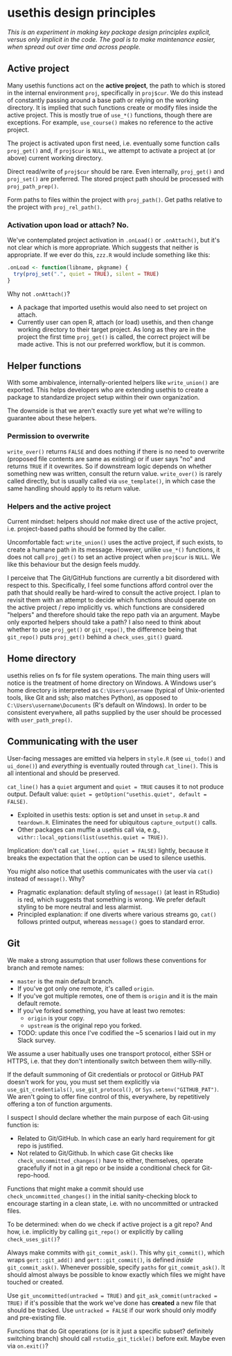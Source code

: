 # usethis design principles

*This is an experiment in making key package design principles explicit, versus only implicit in the code. The goal is to make maintenance easier, when spread out over time and across people.*

## Active project

Many usethis functions act on the **active project**, the path to which is stored in the internal environment `proj`, specifically in `proj$cur`. We do this instead of constantly passing around a base path or relying on the working directory. It is implied that such functions create or modify files inside the active project. This is mostly true of `use_*()` functions, though there are exceptions. For example, `use_course()` makes no reference to the active project.

The project is activated upon first need, i.e. eventually some function calls `proj_get()` and, if `proj$cur` is `NULL`, we attempt to activate a project at (or above) current working directory.

Direct read/write of `proj$cur` should be rare. Even internally, `proj_get()` and `proj_set()` are preferred. The stored project path should be processed with `proj_path_prep()`.

Form paths to files within the project with `proj_path()`. Get paths relative to the project with `proj_rel_path()`.

### Activation upon load or attach? No.

We've contemplated project activation in `.onLoad()` or `.onAttach()`, but it's not clear which is more appropriate. Which suggests that neither is appropriate. If we ever do this, `zzz.R` would include something like this:

``` r
.onLoad <- function(libname, pkgname) {
  try(proj_set(".", quiet = TRUE), silent = TRUE)
}
```

Why not `.onAttach()`?

  * A package that imported usethis would also need to set project on attach.
  * Currently user can open R, attach (or load) usethis, and then change working directory to their target project. As long as they are in the project the first time `proj_get()` is called, the correct project will be made active. This is not our preferred workflow, but it is common.

## Helper functions

With some ambivalence, internally-oriented helpers like `write_union()` are exported. This helps developers who are extending usethis to create a package to standardize project setup within their own organization.

The downside is that we aren't exactly sure yet what we're willing to guarantee about these helpers.

### Permission to overwrite

`write_over()` returns `FALSE` and does nothing if there is no need to overwrite (proposed file contents are same as existing) or if user says "no" and returns `TRUE` if it ovewrites. So if downstream logic depends on whether something new was written, consult the return value. `write_over()` is rarely called directly, but is usually called via `use_template()`, in which case the same handling should apply to its return value.

### Helpers and the active project

Current mindset: helpers should *not* make direct use of the active project, i.e. project-based paths should be formed by the caller.

Uncomfortable fact: `write_union()` uses the active project, if such exists, to create a humane path in its message. However, unlike `use_*()` functions, it does not call `proj_get()` to set an active project when `proj$cur` is `NULL`. We like this behaviour but the design feels muddy.

I perceive that The Git/GitHub functions are currently a bit disordered with respect to this. Specifically, I feel some functions afford control over the path that should really be hard-wired to consult the active project. I plan to revisit them with an attempt to decide which functions should operate on the active project / repo implicitly vs. which functions are considered "helpers" and therefore should take the repo path via an argument. Maybe only exported helpers should take a path? I also need to think about whether to use `proj_get()` or `git_repo()`, the difference being that `git_repo()` puts `proj_get()` behind a `check_uses_git()` guard.

## Home directory

usethis relies on fs for file system operations. The main thing users will notice is the treatment of home directory on Windows. A Windows user's home directory is interpreted as `C:\Users\username` (typical of Unix-oriented tools, like Git and ssh; also matches Python), as opposed to `C:\Users\username\Documents` (R's default on Windows). In order to be consistent everywhere, all paths supplied by the user should be processed with `user_path_prep()`.

## Communicating with the user

User-facing messages are emitted via helpers in `style.R` (see `ui_todo()` and `ui_done()`) and *everything* is eventually routed through `cat_line()`. This is all intentional and should be preserved.

`cat_line()` has a `quiet` argument and `quiet = TRUE` causes it to not produce output. Default value: `quiet = getOption("usethis.quiet", default = FALSE)`.

  * Exploited in usethis tests: option is set and unset in `setup.R` and `teardown.R`. Eliminates the need for ubiquitous `capture_output()` calls.
  * Other packages can muffle a usethis call via, e.g., `withr::local_options(list(usethis.quiet = TRUE))`.
  
Implication: don't call `cat_line(..., quiet = FALSE)` lightly, because it breaks the expectation that the option can be used to silence usethis.

You might also notice that usethis communicates with the user via `cat()` instead of `message()`. Why?

  * Pragmatic explanation: default styling of `message()` (at least in RStudio) is red, which suggests that something is wrong. We prefer default styling to be more neutral and less alarmist.
  * Principled explanation: if one diverts where various streams go, `cat()` follows printed output, whereas `message()` goes to standard error.

## Git

We make a strong assumption that user follows these conventions for branch and remote names:

  * `master` is the main default branch.
  * If you've got only one remote, it's called `origin`.
  * If you've got multiple remotes, one of them is `origin` and it is the main default remote.
  * If you've forked something, you have at least two remotes:
    - `origin` is your copy.
    - `upstream` is the original repo you forked.
  * TODO: update this once I've codified the ~5 scenarios I laid out in my
    Slack survey.

We assume a user habitually uses one transport protocol, either SSH or HTTPS, i.e. that they don't intentionally switch between them willy-nilly.

If the default summoning of Git credentials or protocol or GitHub PAT doesn't work for you, you must set them explicitly via `use_git_credentials()`, `use_git_protocol()`, or `Sys.setenv("GITHUB_PAT")`. We aren't going to offer fine control of this, everywhere, by repetitively offering a ton of function arguments.

I suspect I should declare whether the main purpose of each Git-using function is:

  * Related to Git/GitHub. In which case an early hard requirement for git repo
    is justified.
  * Not related to Git/Github. In which case Git checks like
    `check_uncommitted_changes()` have to either, themselves, operate gracefully
    if not in a git repo or be inside a conditional check for Git-repo-hood.

Functions that might make a commit should use `check_uncommitted_changes()` in the initial sanity-checking block to encourage starting in a clean state, i.e. with no uncommitted or untracked files.

To be determined: when do we check if active project is a git repo? And how, i.e. implicitly by calling `git_repo()` or explicitly by calling `check_uses_git()`?

Always make commits with `git_commit_ask()`. This why `git_commit()`, which wraps `gert::git_add()` and `gert::git_commit()`, is defined *inside* `git_commit_ask()`. Whenever possible, specify `paths` for `git_commit_ask()`. It should almost always be possible to know exactly which files we might have touched or created.

Use `git_uncommitted(untracked = TRUE)` and `git_ask_commit(untracked = TRUE)` if it's possible that the work we've done has **created** a new file that should be tracked. Use `untracked = FALSE` if our work should only modify and pre-existing file.

Functions that do Git operations (or is it just a specific subset? definitely switching branch) should call `rstudio_git_tickle()` before exit. Maybe even via `on.exit()`?


